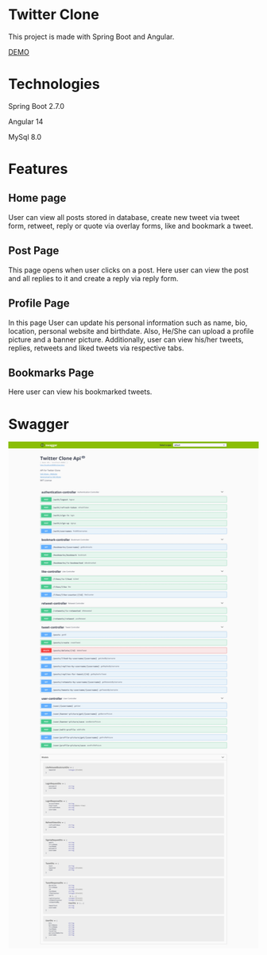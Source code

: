 # Twitter Clone
This project is made with Spring Boot and Angular.

[DEMO](https://drive.google.com/file/d/1gd3aFiOl4y7Gwu7uUm1yL0vwehWebRWF/view?usp=sharing)

# Technologies
Spring Boot 2.7.0

Angular 14

MySql 8.0
# Features

## Home page
User can view all posts stored in database, create new tweet via tweet form, retweet, reply or quote via overlay forms, like and bookmark a tweet.

## Post Page
This page opens when user clicks on a post. Here user can view the post and all replies to it and create a reply via reply form.

## Profile Page
In this page User can update his personal information such as name, bio, location, personal website and birthdate. 
Also, He/She can upload a profile picture and a banner picture. Additionally, user can view his/her tweets, replies, retweets and liked tweets via respective tabs.

## Bookmarks Page
Here user can view his bookmarked tweets.

# Swagger
![Swagger 1](./backend/swagger/3.jpg)
